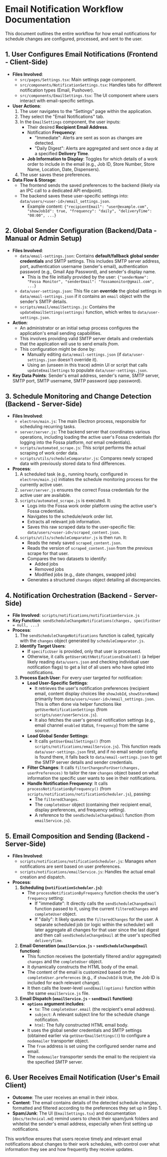 # Email Notification Workflow Documentation

This document outlines the entire workflow for how email notifications for schedule changes are configured, processed, and sent to the user.

## 1. User Configures Email Notifications (Frontend - Client-Side)

*   **Files Involved**:
    *   `src/pages/Settings.tsx`: Main settings page component.
    *   `src/components/NotificationSettings.tsx`: Handles tabs for different notification types (Email, Pushover).
    *   `src/components/EmailSettings.tsx`: The UI component where users interact with email-specific settings.
*   **User Actions**:
    1.  The user navigates to the "Settings" page within the application.
    2.  They select the "Email Notifications" tab.
    3.  In the `EmailSettings` component, the user inputs:
        *   Their desired **Recipient Email Address**.
        *   Notification **Frequency**:
            *   "Immediate": Alerts are sent as soon as changes are detected.
            *   "Daily Digest": Alerts are aggregated and sent once a day at a specified **Delivery Time**.
        *   **Job Information to Display**: Toggles for which details of a work order to include in the email (e.g., Job ID, Store Number, Store Name, Location, Date, Dispensers).
    4.  The user saves these preferences.
*   **Data Flow & Storage**:
    *   The frontend sends the saved preferences to the backend (likely via an IPC call to a dedicated API endpoint).
    *   The backend saves these user-specific settings into: `data/users/<user-id>/email_settings.json`.
        *   Example content: `{"recipientEmail": "user@example.com", "showJobId": true, "frequency": "daily", "deliveryTime": "08:00", ...}`

## 2. Global Sender Configuration (Backend/Data - Manual or Admin Setup)

*   **Files Involved**:
    *   `data/email-settings.json`: Contains **default/fallback global sender credentials** and SMTP settings. This includes SMTP server address, port, authentication username (sender's email), authentication password (e.g., Gmail App Password), and sender's display name.
        *   This is the file initially provided by the user: `{"senderName": "Fossa Monitor", "senderEmail": "fossamonitor@gmail.com", ...}`
    *   `data/user-settings.json`: This file can **override** the global settings in `data/email-settings.json` if it contains an `email` object with the sender's SMTP details.
    *   `scripts/email/emailSettings.js`: Contains the `updateEmailSettings(settings)` function, which writes to `data/user-settings.json`.
*   **Action**:
    *   An administrator or an initial setup process configures the application's email sending capabilities.
    *   This involves providing valid SMTP server details and credentials that the application will use to send emails *from*.
    *   This configuration might be done by:
        *   Manually editing `data/email-settings.json` (if `data/user-settings.json` doesn't override it).
        *   Using an (unseen in this trace) admin UI or script that calls `updateEmailSettings` to populate `data/user-settings.json`.
*   **Key Data Points**: Sender's email address, sender's name, SMTP server, SMTP port, SMTP username, SMTP password (app password).

## 3. Schedule Monitoring and Change Detection (Backend - Server-Side)

*   **Files Involved**:
    *   `electron/main.js`: The main Electron process, responsible for scheduling recurring tasks.
    *   `server/server.js`: The backend server that coordinates various operations, including loading the active user's Fossa credentials (for logging into the Fossa platform, *not* email credentials).
    *   `scripts/automated_scrape.js`: This script performs the actual scraping of work order data.
    *   `scripts/utils/scheduleComparator.js`: Compares newly scraped data with previously stored data to find differences.
*   **Process**:
    1.  A scheduled task (e.g., running hourly, configured in `electron/main.js`) initiates the schedule monitoring process for the currently active user.
    2.  `server/server.js` ensures the correct Fossa credentials for the active user are available.
    3.  `scripts/automated_scrape.js` is executed. It:
        *   Logs into the Fossa work order platform using the active user's Fossa credentials.
        *   Navigates to the schedule/work order list.
        *   Extracts all relevant job information.
        *   Saves this raw scraped data to the user-specific file: `data/users/<user-id>/scraped_content.json`.
    4.  `scripts/utils/scheduleComparator.js` is then run. It:
        *   Reads the newly saved `scraped_content.json`.
        *   Reads the version of `scraped_content.json` from the *previous* scrape for that user.
        *   Compares the two datasets to identify:
            *   Added jobs
            *   Removed jobs
            *   Modified jobs (e.g., date changes, swapped jobs)
        *   Generates a structured `changes` object detailing all discrepancies.

## 4. Notification Orchestration (Backend - Server-Side)

*   **File Involved**: `scripts/notifications/notificationService.js`
*   **Key Function**: `sendScheduleChangeNotifications(changes, specificUser = null, ...)`
*   **Process**:
    1.  The `sendScheduleChangeNotifications` function is called, typically with the `changes` object generated by `scheduleComparator.js`.
    2.  **Identify Target Users**:
        *   If `specificUser` is provided, only that user is processed.
        *   Otherwise, it calls `getUsersWithNotificationsEnabled()` (a helper likely reading `data/users.json` and checking individual user notification flags) to get a list of all users who have opted into notifications.
    3.  **Process Each User**: For every user targeted for notification:
        *   **Load User-Specific Settings**:
            *   It retrieves the user's notification preferences (recipient email, content display choices like `showJobId`, `showStoreName`) primarily from `data/users/<user-id>/email_settings.json`. This is often done via helper functions like `getUserNotificationSettings` (from `scripts/user/userService.js`).
            *   It also fetches the user's general notification settings (e.g., email channel `enabled` status, `frequency`) from the same source.
        *   **Load Global Sender Settings**:
            *   It calls `getUserEmailSettings()` (from `scripts/notifications/emailService.js`). This function reads `data/user-settings.json` first, and if no email sender config is found there, it falls back to `data/email-settings.json` to get the SMTP server details and sender credentials.
        *   **Filter Changes**: It calls `filterChangesForUser(changes, userPreferences)` to tailor the raw `changes` object based on what information the specific user wants to see in their notifications.
        *   **Handle Notification Frequency**: It calls `processNotificationByFrequency()` (from `scripts/notifications/notificationScheduler.js`), passing:
            *   The `filteredChanges`.
            *   The `completeUser` object (containing their recipient email, display preferences, and frequency setting).
            *   A reference to the `sendScheduleChangeEmail` function (from `emailService.js`).

## 5. Email Composition and Sending (Backend - Server-Side)

*   **Files Involved**:
    *   `scripts/notifications/notificationScheduler.js`: Manages *when* notifications are sent based on user preferences.
    *   `scripts/notifications/emailService.js`: Handles the actual email creation and dispatch.
*   **Process**:
    1.  **Scheduling (`notificationScheduler.js`)**:
        *   The `processNotificationByFrequency` function checks the user's `frequency` setting:
            *   If "immediate": It directly calls the `sendScheduleChangeEmail` function passed to it, using the current `filteredChanges` and `completeUser` object.
            *   If "daily": It likely queues the `filteredChanges` for the user. A separate scheduled job (or logic within the scheduler) will later aggregate all changes for that user since the last digest and then call `sendScheduleChangeEmail` at the user's specified `deliveryTime`.
    2.  **Email Generation (`emailService.js` - `sendScheduleChangeEmail` function)**:
        *   This function receives the (potentially filtered and/or aggregated) `changes` and the `completeUser` object.
        *   It dynamically constructs the HTML body of the email.
        *   The content of the email is customized based on the `completeUser.preferences` (e.g., if `showJobId` is true, the Job ID is included for each relevant change).
        *   It then calls the lower-level `sendEmail(options)` function within the same `emailService.js` file.
    3.  **Email Dispatch (`emailService.js` - `sendEmail` function)**:
        *   **`options` argument includes**:
            *   `to`: The `completeUser.email` (the recipient's email address).
            *   `subject`: A relevant subject line for the schedule change notification.
            *   `html`: The fully constructed HTML email body.
        *   It uses the global sender credentials and SMTP settings (obtained earlier via `getUserEmailSettings()`) to configure a `nodemailer` transporter object.
        *   The `from` address is set using the configured sender name and email.
        *   The `nodemailer` transporter sends the email to the recipient via the specified SMTP server.

## 6. User Receives Email Notification (User's Email Client)

*   **Outcome**: The user receives an email in their inbox.
*   **Content**: The email contains details of the detected schedule changes, formatted and filtered according to the preferences they set up in Step 1.
*   **Spam/Junk**: The UI (`EmailSettings.tsx`) and documentation (`docs/technical.md`) remind users to check their spam/junk folders and whitelist the sender's email address, especially when first setting up notifications.

This workflow ensures that users receive timely and relevant email notifications about changes to their work schedules, with control over what information they see and how frequently they receive updates. 